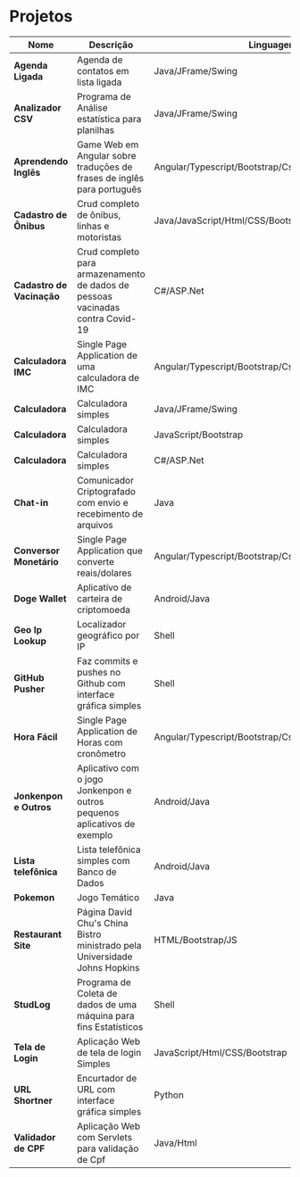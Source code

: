 # Projetos

| Nome                      | Descrição                                                                      | Linguagem                                            |
| ------------------------- | ------------------------------------------------------------------------------ | ---------------------------------------------------- |
| **Agenda Ligada**         | Agenda de contatos em lista ligada                                             | Java/JFrame/Swing                                    |
| **Analizador CSV**        | Programa de Análise estatística para planilhas                                 | Java/JFrame/Swing                                    |
| **Aprendendo Inglês**     | Game Web em Angular sobre traduções de frases de inglês para português         | Angular/Typescript/Bootstrap/Css/Html                |
| **Cadastro de Ônibus**    | Crud completo de ônibus, linhas e motoristas                                   | Java/JavaScript/Html/CSS/Bootstrap/JQuery/PostgreSql |
| **Cadastro de Vacinação** | Crud completo para armazenamento de dados de pessoas vacinadas contra Covid-19 | C#/ASP.Net                                           |
| **Calculadora IMC**       | Single Page Application de uma calculadora de IMC                              | Angular/Typescript/Bootstrap/Css/Html                |
| **Calculadora**           | Calculadora simples                                                            | Java/JFrame/Swing                                    |
| **Calculadora**           | Calculadora simples                                                            | JavaScript/Bootstrap                                 |
| **Calculadora**           | Calculadora simples                                                            | C#/ASP.Net                                           |
| **Chat-in**               | Comunicador Criptografado com envio e recebimento de arquivos                  | Java                                                 |
| **Conversor Monetário**   | Single Page Application que converte reais/dolares                             | Angular/Typescript/Bootstrap/Css/Html                |
| **Doge Wallet**           | Aplicativo de carteira de criptomoeda                                          | Android/Java                                         |
| **Geo Ip Lookup**         | Localizador geográfico por IP                                                  | Shell                                                |
| **GitHub Pusher**         | Faz commits e pushes no Github com interface gráfica simples                   | Shell                                                |
| **Hora Fácil**            | Single Page Application de Horas com cronômetro                                | Angular/Typescript/Bootstrap/Css/Html                |
| **Jonkenpon e Outros**    | Aplicativo com o jogo Jonkenpon e outros pequenos aplicativos de exemplo       | Android/Java                                         |
| **Lista telefônica**      | Lista telefônica simples com Banco de Dados                                    | Android/Java                                         |
| **Pokemon**               | Jogo Temático                                                                  | Java                                                 |
| **Restaurant Site**       | Página David Chu's China Bistro ministrado pela Universidade  Johns Hopkins    | HTML/Bootstrap/JS                                    |
| **StudLog**               | Programa de Coleta de dados de uma máquina para fins Estatísticos              | Shell                                                |
| **Tela de Login**         | Aplicação Web de tela de login Simples                                         | JavaScript/Html/CSS/Bootstrap                        |
| **URL Shortner**          | Encurtador de URL com interface gráfica simples                                | Python                                               |
| **Validador de CPF**      | Aplicação Web com Servlets para validação de Cpf                               | Java/Html                                            |

